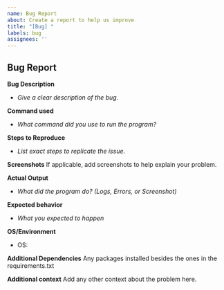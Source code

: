 ```yaml
---
name: Bug Report
about: Create a report to help us improve
title: "[Bug] "
labels: bug
assignees: ''
---
```


## Bug Report


**Bug Description**
- _Give a clear description of the bug._


**Command used**
- _What command did you use to run the program?_


**Steps to Reproduce**
- _List exact steps to replicate the issue._

**Screenshots**
If applicable, add screenshots to help explain your problem.

**Actual Output**
- _What did the program do? (Logs, Errors, or Screenshot)_


**Expected behavior**
- _What you expected to happen_


**OS/Environment**

- OS:



**Additional Dependencies**
Any packages installed besides the ones in the requirements.txt

**Additional context**
Add any other context about the problem here.
